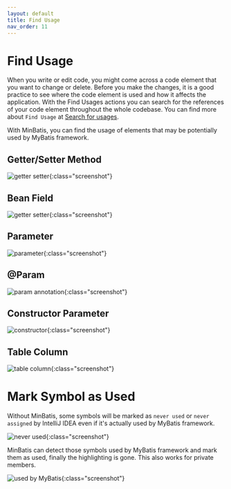 ```yaml
---
layout: default
title: Find Usage
nav_order: 11
---
```


# Find Usage
When you write or edit code, you might come across a code element that you want to change or delete.
Before you make the changes, it is a good practice to see where the code element is used and how it affects the application.
With the Find Usages actions you can search for the references of your code element throughout the whole codebase.
You can find more about ```Find Usage``` at [Search for usages](https://www.jetbrains.com/help/idea/find-highlight-usages.html).

With MinBatis, you can find the usage of elements that may be potentially used by MyBatis framework.

## Getter/Setter Method

![getter setter](/assets/images/find-usage/getter-setter.png){:class="screenshot"}

## Bean Field

![getter setter](/assets/images/find-usage/field.png){:class="screenshot"}

## Parameter

![parameter](/assets/images/find-usage/parameter.png){:class="screenshot"}

## @Param

![param annotation](/assets/images/find-usage/param-annotation.png){:class="screenshot"}

## Constructor Parameter

![constructor](/assets/images/find-usage/constructor.png){:class="screenshot"}

## Table Column

![table column](/assets/images/find-usage/table-column.png){:class="screenshot"}

# Mark Symbol as Used
Without MinBatis, some symbols will be marked as ```never used``` or ```never assigned``` by IntelliJ IDEA even if it's actually used by MyBatis framework.

![never used](/assets/images/find-usage/never-used.png){:class="screenshot"}

MinBatis can detect those symbols used by MyBatis framework and mark them as used, finally the highlighting is gone.
This also works for private members.

![used by MyBatis](/assets/images/find-usage/used-by-myBatis.png){:class="screenshot"}
